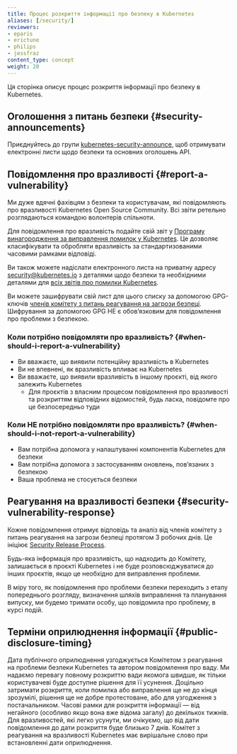 ```yaml
---
title: Процес розкриття інформації про безпеку в Kubernetes
aliases: [/security/]
reviewers:
- eparis
- erictune
- philips
- jessfraz
content_type: concept
weight: 20
---
```


<!-- overview -->

Ця сторінка описує процес розкриття інформації про безпеку в Kubernetes.

<!-- body -->

## Оголошення з питань безпеки {#security-announcements}

Приєднуйтесь до групи [kubernetes-security-announce](https://groups.google.com/forum/#!forum/kubernetes-security-announce), щоб отримувати електронні листи щодо безпеки та основних оголошень API.

## Повідомлення про вразливості {#report-a-vulnerability}

Ми дуже вдячні фахівцям з безпеки та користувачам, які повідомляють про вразливості Kubernetes Open Source Community. Всі звіти ретельно розглядаються командою волонтерів спільноти.

Для повідомлення про вразливість подайте свій звіт у [Програму винагородження за виправлення помилок у Kubernetes](https://hackerone.com/kubernetes). Це дозволяє класифікувати та обробляти вразливість за стандартизованими часовими рамками відповіді.

Ви також можете надіслати електронного листа на приватну адресу [security@kubernetes.io](mailto:security@kubernetes.io) з деталями щодо безпеки та необхідними деталями для [всіх звітів про помилки Kubernetes](https://github.com/kubernetes/kubernetes/blob/master/.github/ISSUE_TEMPLATE/bug-report.yaml).

Ви можете зашифрувати свій лист для цього списку за допомогою GPG-ключів [членів комітету з питань реагування на загрози безпеці](https://git.k8s.io/security/README.md#product-security-committee-psc). Шифрування за допомогою GPG НЕ є обовʼязковим для повідомлення про проблеми з безпекою.

### Коли потрібно повідомляти про вразливість? {#when-should-i-report-a-vulnerability}

- Ви вважаєте, що виявили потенційну вразливість в Kubernetes
- Ви не впевнені, як вразливість впливає на Kubernetes
- Ви вважаєте, що виявили вразливість в іншому проєкті, від якого залежить Kubernetes
  - Для проєктів з власним процесом повідомлення про вразливості та розкриттям відповідних відомостей, будь ласка, повідомте про це безпосередньо туди

### Коли НЕ потрібно повідомляти про вразливість? {#when-should-i-not-report-a-vulnerability}

- Вам потрібна допомога у налаштуванні компонентів Kubernetes для безпеки
- Вам потрібна допомога з застосуванням оновлень, повʼязаних з безпекою
- Ваша проблема не стосується безпеки

## Реагування на вразливості безпеки {#security-vulnerability-response}

Кожне повідомлення отримує відповідь та аналіз від членів комітету з питань реагування на загрози безпеці протягом 3 робочих днів. Це ініціює [Security Release Process](https://git.k8s.io/security/security-release-process.md#disclosures).

Будь-яка інформація про вразливість, що надходить до Комітету, залишається в проєкті Kubernetes і не буде розповсюджуватися до інших проєктів, якщо це необхідно для виправлення проблеми.

В міру того, як повідомлення про проблеми безпеки переходить з етапу попереднього розгляду, визначення шляхів виправлення та планування випуску, ми будемо тримати особу, що повідомила про проблему, в курсі подій.

## Терміни оприлюднення інформації {#public-disclosure-timing}

Дата публічного оприлюднення узгоджується Комітетом з реагування на проблеми безпеки Kubernetes та автором повідомлення про ваду. Ми надаємо перевагу повному розкриттю вади якомога швидше, як тільки користувачеві буде доступне рішення для її усунення. Доцільно затримати розкриття, коли помилка або виправлення ще не до кінця зрозумілі, рішення ще не добре протестоване, або для узгодження з постачальником. Часові рамки для розкриття інформації — від негайного (особливо якщо вона вже відома загалу) до декількох тижнів. Для вразливостей, які легко усунути, ми очікуємо, що від дати повідомлення до дати розкриття буде близько 7 днів. Комітет з реагування на вразливості Kubernetes має вирішальне слово при встановленні дати оприлюднення.

